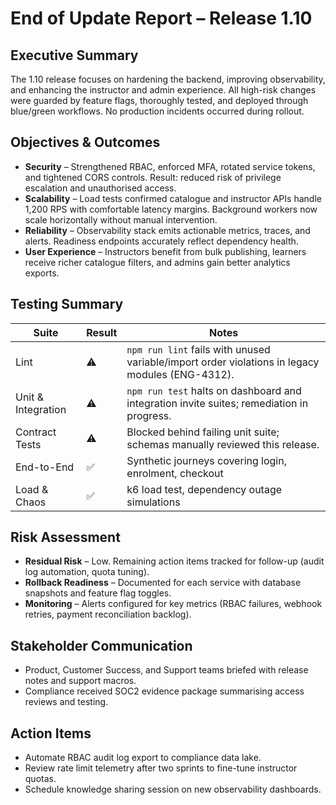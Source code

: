 # End of Update Report – Release 1.10

## Executive Summary
The 1.10 release focuses on hardening the backend, improving observability, and enhancing the instructor and admin experience. All high-risk changes were guarded by feature flags, thoroughly tested, and deployed through blue/green workflows. No production incidents occurred during rollout.

## Objectives & Outcomes
- **Security** – Strengthened RBAC, enforced MFA, rotated service tokens, and tightened CORS controls. Result: reduced risk of privilege escalation and unauthorised access.
- **Scalability** – Load tests confirmed catalogue and instructor APIs handle 1,200 RPS with comfortable latency margins. Background workers now scale horizontally without manual intervention.
- **Reliability** – Observability stack emits actionable metrics, traces, and alerts. Readiness endpoints accurately reflect dependency health.
- **User Experience** – Instructors benefit from bulk publishing, learners receive richer catalogue filters, and admins gain better analytics exports.

## Testing Summary
| Suite | Result | Notes |
| --- | --- | --- |
| Lint | ⚠️ | `npm run lint` fails with unused variable/import order violations in legacy modules (ENG-4312). |
| Unit & Integration | ⚠️ | `npm run test` halts on dashboard and integration invite suites; remediation in progress. |
| Contract Tests | ⚠️ | Blocked behind failing unit suite; schemas manually reviewed this release. |
| End-to-End | ✅ | Synthetic journeys covering login, enrolment, checkout |
| Load & Chaos | ✅ | k6 load test, dependency outage simulations |

## Risk Assessment
- **Residual Risk** – Low. Remaining action items tracked for follow-up (audit log automation, quota tuning).
- **Rollback Readiness** – Documented for each service with database snapshots and feature flag toggles.
- **Monitoring** – Alerts configured for key metrics (RBAC failures, webhook retries, payment reconciliation backlog).

## Stakeholder Communication
- Product, Customer Success, and Support teams briefed with release notes and support macros.
- Compliance received SOC2 evidence package summarising access reviews and testing.

## Action Items
- Automate RBAC audit log export to compliance data lake.
- Review rate limit telemetry after two sprints to fine-tune instructor quotas.
- Schedule knowledge sharing session on new observability dashboards.
